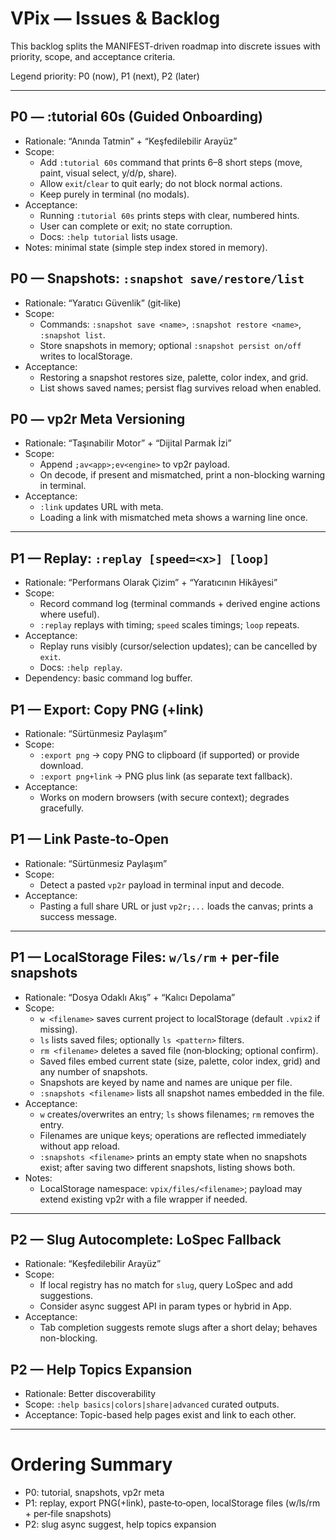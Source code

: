 # VPix — Issues & Backlog

This backlog splits the MANIFEST-driven roadmap into discrete issues with priority, scope, and acceptance criteria.

Legend priority: P0 (now), P1 (next), P2 (later)

---

## P0 — :tutorial 60s (Guided Onboarding)
- Rationale: “Anında Tatmin” + “Keşfedilebilir Arayüz”
- Scope:
  - Add `:tutorial 60s` command that prints 6–8 short steps (move, paint, visual select, y/d/p, share).
  - Allow `exit`/`clear` to quit early; do not block normal actions.
  - Keep purely in terminal (no modals).
- Acceptance:
  - Running `:tutorial 60s` prints steps with clear, numbered hints.
  - User can complete or exit; no state corruption.
  - Docs: `:help tutorial` lists usage.
- Notes: minimal state (simple step index stored in memory).

## P0 — Snapshots: `:snapshot save/restore/list`
- Rationale: “Yaratıcı Güvenlik” (git‑like)
- Scope:
  - Commands: `:snapshot save <name>`, `:snapshot restore <name>`, `:snapshot list`.
  - Store snapshots in memory; optional `:snapshot persist on/off` writes to localStorage.
- Acceptance:
  - Restoring a snapshot restores size, palette, color index, and grid.
  - List shows saved names; persist flag survives reload when enabled.

## P0 — vp2r Meta Versioning
- Rationale: “Taşınabilir Motor” + “Dijital Parmak İzi”
- Scope:
  - Append `;av<app>;ev<engine>` to vp2r payload.
  - On decode, if present and mismatched, print a non-blocking warning in terminal.
- Acceptance:
  - `:link` updates URL with meta.
  - Loading a link with mismatched meta shows a warning line once.

---

## P1 — Replay: `:replay [speed=<x>] [loop]`
- Rationale: “Performans Olarak Çizim” + “Yaratıcının Hikâyesi”
- Scope:
  - Record command log (terminal commands + derived engine actions where useful).
  - `:replay` replays with timing; `speed` scales timings; `loop` repeats.
- Acceptance:
  - Replay runs visibly (cursor/selection updates); can be cancelled by `exit`.
  - Docs: `:help replay`.
- Dependency: basic command log buffer.

## P1 — Export: Copy PNG (+link)
- Rationale: “Sürtünmesiz Paylaşım”
- Scope:
  - `:export png` → copy PNG to clipboard (if supported) or provide download.
  - `:export png+link` → PNG plus link (as separate text fallback).
- Acceptance:
  - Works on modern browsers (with secure context); degrades gracefully.

## P1 — Link Paste‑to‑Open
- Rationale: “Sürtünmesiz Paylaşım”
- Scope:
  - Detect a pasted `vp2r` payload in terminal input and decode.
- Acceptance:
  - Pasting a full share URL or just `vp2r;...` loads the canvas; prints a success message.

---

## P1 — LocalStorage Files: `w/ls/rm` + per‑file snapshots
- Rationale: “Dosya Odaklı Akış” + “Kalıcı Depolama”
- Scope:
  - `w <filename>` saves current project to localStorage (default `.vpix2` if missing).
  - `ls` lists saved files; optionally `ls <pattern>` filters.
  - `rm <filename>` deletes a saved file (non‑blocking; optional confirm).
  - Saved files embed current state (size, palette, color index, grid) and any number of snapshots.
  - Snapshots are keyed by name and names are unique per file.
  - `:snapshots <filename>` lists all snapshot names embedded in the file.
- Acceptance:
  - `w` creates/overwrites an entry; `ls` shows filenames; `rm` removes the entry.
  - Filenames are unique keys; operations are reflected immediately without app reload.
  - `:snapshots <filename>` prints an empty state when no snapshots exist; after saving two different snapshots, listing shows both.
- Notes:
  - LocalStorage namespace: `vpix/files/<filename>`; payload may extend existing vp2r with a file wrapper if needed.

---

## P2 — Slug Autocomplete: LoSpec Fallback
- Rationale: “Keşfedilebilir Arayüz”
- Scope:
  - If local registry has no match for `slug`, query LoSpec and add suggestions.
  - Consider async suggest API in param types or hybrid in App.
- Acceptance:
  - Tab completion suggests remote slugs after a short delay; behaves non-blocking.

## P2 — Help Topics Expansion
- Rationale: Better discoverability
- Scope: `:help basics|colors|share|advanced` curated outputs.
- Acceptance: Topic-based help pages exist and link to each other.

---

# Ordering Summary
- P0: tutorial, snapshots, vp2r meta
- P1: replay, export PNG(+link), paste‑to‑open, localStorage files (w/ls/rm + per‑file snapshots)
- P2: slug async suggest, help topics expansion
